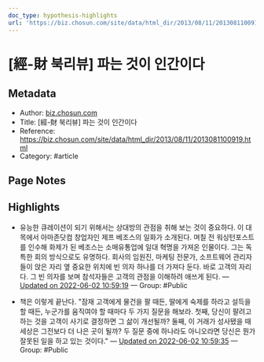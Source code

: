 ```yaml
---
doc_type: hypothesis-highlights
url: 'https://biz.chosun.com/site/data/html_dir/2013/08/11/2013081100919.html'
---
```


# [經-財 북리뷰] 파는 것이 인간이다

## Metadata
- Author: [biz.chosun.com]()
- Title: [經-財 북리뷰] 파는 것이 인간이다
- Reference: https://biz.chosun.com/site/data/html_dir/2013/08/11/2013081100919.html
- Category: #article

## Page Notes
## Highlights
- 유능한 큐레이션이 되기 위해서는 상대방의 관점을 취해 보는 것이 중요하다. 이 대목에서 아마존닷컴 창업자인 제프 베조스의 일화가 소개된다. 며칠 전 워싱턴포스트를 인수해 화제가 된 베조스는 소매유통업에 일대 혁명을 가져온 인물이다. 그는 독특한 회의 방식으로도 유명하다. 회사의 임원진, 마케팅 전문가, 소프트웨어 관리자들이 앉은 자리 옆 중요한 위치에 빈 의자 하나를 더 가져다 둔다. 바로 고객의 자리다. 그 빈 의자를 보며 참석자들은 고객의 관점을 이해하려 애쓰게 된다. — [Updated on 2022-06-02 10:59:19](https://hyp.is/nTavTuIXEeyLm08YRvIGyg/biz.chosun.com/site/data/html_dir/2013/08/11/2013081100919.html) — Group: #Public

- 책은 이렇게 끝난다. "잠재 고객에게 물건을 팔 때든, 딸에게 숙제를 하라고 설득을 할 때든, 누군가를 움직여야 할 때마다 두 가지 질문을 해보라. 첫째, 당신이 팔려고 하는 것을 고객이 사기로 결정하면 그 삶이 개선될까? 둘째, 이 거래가 성사됐을 때 세상은 그전보다 더 나은 곳이 될까? 두 질문 중에 하나라도 아니오라면 당신은 뭔가 잘못된 일을 하고 있는 것이다." — [Updated on 2022-06-02 10:59:35](https://hyp.is/pukT4uIXEeyEKYe2QXrm2g/biz.chosun.com/site/data/html_dir/2013/08/11/2013081100919.html) — Group: #Public



